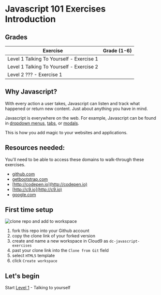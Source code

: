 # Javascript 101 Exercises Introduction

## Grades
Exercise                                  | Grade (1-6)
----------------------------------------- | -------------
Level 1 Talking To Yourself - Exercise 1  |
Level 1 Talking To Yourself - Exercise 2  |
Level 2 ??? - Exercise 1  |

## Why Javascript?
With every action a user takes, Javascript can listen and track what happened or return new content. Just about anything you have in mind.

Javascript is everywhere on the web. For example, Javascript can be found in [dropdown menus](http://getbootstrap.com/javascript/#dropdowns), [tabs](http://getbootstrap.com/javascript/#tabs), or [modals](http://getbootstrap.com/javascript/#modals).

This is how you add magic to your websites and applications.

## Resources needed:
You'll need to be able to access these domains to walk-through these exercises.
- [github.com](http://github.com)
- [getbootstrap.com](http://getbootstrap.com)
- [http://codepen.io](http://codepen.io)
- [http://c9.io](http://c9.io)
- [google.com](http://google.com)

## First time setup
![clone repo and add to workspace](https://github.com/DevCatalyst/javascript-exercises/blob/master/assets/images/readme/clone-js-exercise-repo.gif)

1. fork this repo into your Github account
1. copy the clone link of your forked version
1. create and name a new workspace in Cloud9 as `dc-javascript-exercises`
1. past your clone link into the `Clone from Git` field
1. select `HTML5` template
1. click `Create workspace`

## Let's begin
Start [Level 1](level-1.md) - Talking to yourself
